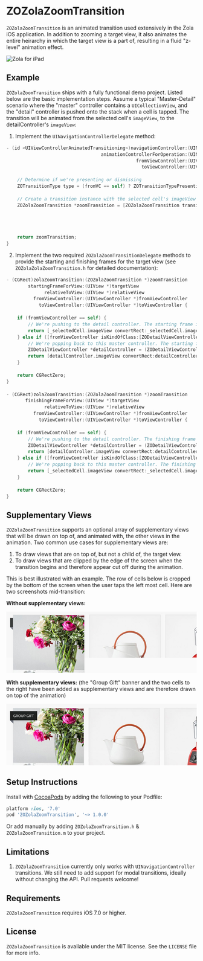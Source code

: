# ZOZolaZoomTransition

`ZOZolaZoomTransition` is an animated transition used extensively in the Zola iOS application. In addition to zooming a target view, it also animates the entire heirarchy in which the target view is a part of, resulting in a fluid "z-level" animation effect.

<p align="left">
<img src="Demo/Images/demo.gif") alt="Zola for iPad"/>
</p>

## Example

`ZOZolaZoomTransition` ships with a fully functional demo project. Listed below are the basic implementation steps. Assume a typical "Master-Detail" scenario where the "master" controller contains a `UICollectionView`, and the "detail" controller is pushed onto the stack when a cell is tapped. The transition will be animated from the selected cell's `imageView`, to the detailController's `imageView`: 

1. Implement the `UINavigationControllerDelegate` method:

```objective-c
- (id <UIViewControllerAnimatedTransitioning>)navigationController:(UINavigationController *)navigationController     
                                   animationControllerForOperation:(UINavigationControllerOperation)operation 
                                                fromViewController:(UIViewController *)fromVC 
                                                  toViewController:(UIViewController *)toVC {
    
    // Determine if we're presenting or dismissing
    ZOTransitionType type = (fromVC == self) ? ZOTransitionTypePresenting : ZOTransitionTypeDismissing;
    
    // Create a transition instance with the selected cell's imageView as the target view
    ZOZolaZoomTransition *zoomTransition = [ZOZolaZoomTransition transitionFromView:_selectedCell.imageView
                                                                               type:type
                                                                           duration:0.5
                                                                           delegate:self];
    
    return zoomTransition;
}
```

 2. Implement the two required `ZOZolaZoomTransitionDelegate` methods to provide the starting and finishing frames for the target view (see `ZOZolaZolaZoomTransition.h` for detailed documentation):

```objective-c
- (CGRect)zolaZoomTransition:(ZOZolaZoomTransition *)zoomTransition
        startingFrameForView:(UIView *)targetView
              relativeToView:(UIView *)relativeView
          fromViewController:(UIViewController *)fromViewController
            toViewController:(UIViewController *)toViewController {
    
    if (fromViewController == self) {
        // We're pushing to the detail controller. The starting frame is taken from the selected cell's imageView.
        return [_selectedCell.imageView convertRect:_selectedCell.imageView.bounds toView:relativeView];
    } else if ([fromViewController isKindOfClass:[ZODetailViewController class]]) {
        // We're popping back to this master controller. The starting frame is taken from the detailController's imageView.
        ZODetailViewController *detailController = (ZODetailViewController *)fromViewController;
        return [detailController.imageView convertRect:detailController.imageView.bounds toView:relativeView];
    }

    return CGRectZero;
}

- (CGRect)zolaZoomTransition:(ZOZolaZoomTransition *)zoomTransition
       finishingFrameForView:(UIView *)targetView
              relativeToView:(UIView *)relativeView
          fromViewController:(UIViewController *)fromViewComtroller
            toViewController:(UIViewController *)toViewController {
    
    if (fromViewComtroller == self) {
        // We're pushing to the detail controller. The finishing frame is taken from the detailController's imageView.
        ZODetailViewController *detailController = (ZODetailViewController *)toViewController;
        return [detailController.imageView convertRect:detailController.imageView.bounds toView:relativeView];
    } else if ([fromViewComtroller isKindOfClass:[ZODetailViewController class]]) {
        // We're popping back to this master controller. The finishing frame is taken from the selected cell's imageView.
        return [_selectedCell.imageView convertRect:_selectedCell.imageView.bounds toView:relativeView];
    }
    
    return CGRectZero;
}
```

## Supplementary Views

`ZOZolaZoomTransition` supports an optional array of supplementary views that will be drawn on top of, and animated with, the other views in the animation. Two common use cases for  supplementary views are:
 
 1. To draw views that are on top of, but not a child of, the target view.
 2. To draw views that are clipped by the edge of the screen when the transition begins
    and therefore appear cut off during the animation.

This is best illustrated with an example. The row of cells below is cropped by the bottom of the screen when the user taps the left most cell. Here are two screenshots mid-transition:

**Without supplementary views:**

<p align="left">
<img src="Demo/Images/without_supplementary_views.jpg") alt="Without supplementary views"/>
</p>

**With supplementary views:** 
(the "Group Gift" banner and the two cells to the right have been added as supplementary views and are therefore drawn on top of the animation)

<p align="left">
<img src="Demo/Images/with_supplementary_views.jpg") alt="With supplementary views"/>
</p>

Setup Instructions
------------------
Install with [CocoaPods](http://cocoapods.org) by adding the following to your Podfile:

``` ruby
platform :ios, '7.0'
pod 'ZOZolaZoomTransition', '~> 1.0.0'
```

Or add manually by adding `ZOZolaZoomTransition.h` & `ZOZolaZoomTransition.m` to your project.

## Limitations

1. `ZOZolaZoomTransition` currently only works with `UINavigationController` transitions. We still need to add support for modal transitions, ideally without changing the API. Pull requests welcome!

## Requirements

`ZOZolaZoomTransition` requires iOS 7.0 or higher.

## License

`ZOZolaZoomTransition` is available under the MIT license. See the `LICENSE` file for more info.